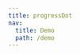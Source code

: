 ```yaml
---
title: progressDot
nav:
  title: Demo
  path: /demo
---
```


<code src="../examples/progressDot.jsx"></code>
